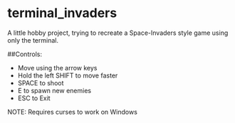 # terminal_invaders
A little hobby project, trying to recreate a Space-Invaders style game using only the terminal.

##Controls:
* Move using the arrow keys
* Hold the left SHIFT to move faster
* SPACE to shoot
* E to spawn new enemies
* ESC to Exit

NOTE: Requires curses to work on Windows
